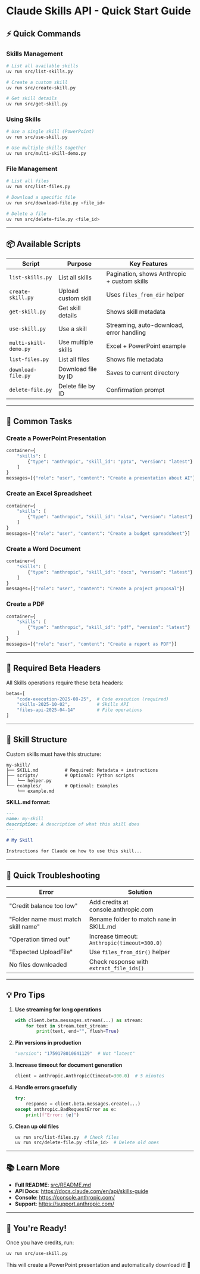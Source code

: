 # Claude Skills API - Quick Start Guide

## ⚡ Quick Commands

### Skills Management
```bash
# List all available skills
uv run src/list-skills.py

# Create a custom skill
uv run src/create-skill.py

# Get skill details
uv run src/get-skill.py
```

### Using Skills
```bash
# Use a single skill (PowerPoint)
uv run src/use-skill.py

# Use multiple skills together
uv run src/multi-skill-demo.py
```

### File Management
```bash
# List all files
uv run src/list-files.py

# Download a specific file
uv run src/download-file.py <file_id>

# Delete a file
uv run src/delete-file.py <file_id>
```

---

## 📦 Available Scripts

| Script | Purpose | Key Features |
|--------|---------|--------------|
| `list-skills.py` | List all skills | Pagination, shows Anthropic + custom skills |
| `create-skill.py` | Upload custom skill | Uses `files_from_dir` helper |
| `get-skill.py` | Get skill details | Shows skill metadata |
| `use-skill.py` | Use a skill | Streaming, auto-download, error handling |
| `multi-skill-demo.py` | Use multiple skills | Excel + PowerPoint example |
| `list-files.py` | List all files | Shows file metadata |
| `download-file.py` | Download file by ID | Saves to current directory |
| `delete-file.py` | Delete file by ID | Confirmation prompt |

---

## 🎯 Common Tasks

### Create a PowerPoint Presentation
```python
container={
    "skills": [
        {"type": "anthropic", "skill_id": "pptx", "version": "latest"}
    ]
}
messages=[{"role": "user", "content": "Create a presentation about AI"}]
```

### Create an Excel Spreadsheet
```python
container={
    "skills": [
        {"type": "anthropic", "skill_id": "xlsx", "version": "latest"}
    ]
}
messages=[{"role": "user", "content": "Create a budget spreadsheet"}]
```

### Create a Word Document
```python
container={
    "skills": [
        {"type": "anthropic", "skill_id": "docx", "version": "latest"}
    ]
}
messages=[{"role": "user", "content": "Create a project proposal"}]
```

### Create a PDF
```python
container={
    "skills": [
        {"type": "anthropic", "skill_id": "pdf", "version": "latest"}
    ]
}
messages=[{"role": "user", "content": "Create a report as PDF"}]
```

---

## 🔑 Required Beta Headers

All Skills operations require these beta headers:

```python
betas=[
    "code-execution-2025-08-25",  # Code execution (required)
    "skills-2025-10-02",          # Skills API
    "files-api-2025-04-14"        # File operations
]
```

---

## 📝 Skill Structure

Custom skills must have this structure:

```
my-skill/
├── SKILL.md          # Required: Metadata + instructions
├── scripts/          # Optional: Python scripts
│   └── helper.py
└── examples/         # Optional: Examples
    └── example.md
```

**SKILL.md format:**
```markdown
---
name: my-skill
description: A description of what this skill does
---

# My Skill

Instructions for Claude on how to use this skill...
```

---

## 🚨 Quick Troubleshooting

| Error | Solution |
|-------|----------|
| "Credit balance too low" | Add credits at console.anthropic.com |
| "Folder name must match skill name" | Rename folder to match `name` in SKILL.md |
| "Operation timed out" | Increase timeout: `Anthropic(timeout=300.0)` |
| "Expected UploadFile" | Use `files_from_dir()` helper |
| No files downloaded | Check response with `extract_file_ids()` |

---

## 💡 Pro Tips

1. **Use streaming for long operations**
   ```python
   with client.beta.messages.stream(...) as stream:
       for text in stream.text_stream:
           print(text, end="", flush=True)
   ```

2. **Pin versions in production**
   ```python
   "version": "1759178010641129"  # Not "latest"
   ```

3. **Increase timeout for document generation**
   ```python
   client = anthropic.Anthropic(timeout=300.0)  # 5 minutes
   ```

4. **Handle errors gracefully**
   ```python
   try:
       response = client.beta.messages.create(...)
   except anthropic.BadRequestError as e:
       print(f"Error: {e}")
   ```

5. **Clean up old files**
   ```bash
   uv run src/list-files.py  # Check files
   uv run src/delete-file.py <file_id>  # Delete old ones
   ```

---

## 📚 Learn More

- **Full README**: [src/README.md](src/README.md)
- **API Docs**: https://docs.claude.com/en/api/skills-guide
- **Console**: https://console.anthropic.com/
- **Support**: https://support.anthropic.com/

---

## 🎉 You're Ready!

Once you have credits, run:
```bash
uv run src/use-skill.py
```

This will create a PowerPoint presentation and automatically download it! 🚀

